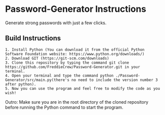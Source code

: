 # Password-Generator Instructions
Generate strong passwords with just a few clicks.

## Build Instructions
    1. Install Python (You can download it from the official Python Software Foundation website: https://www.python.org/downloads/)
    2. Download GIT (https://git-scm.com/downloads)
    3. Clone this repository by typing the command git clone https://github.com/FreddieCrew/Password-Generator.git in your terminal.
    4. Open your terminal and type the command python ./Password-Generator/src/main.py(there's no need to include the version number 3 after python).
    5. Now you can use the program and feel free to modify the code as you wish!
 

Outro: Make sure you are in the root directory of the cloned repository before running the Python command to start the program.
